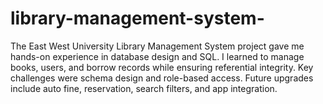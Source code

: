 # library-management-system-
The East West University Library Management System project gave me hands-on experience in database design and SQL. I learned to manage books, users, and borrow records while ensuring referential integrity. Key challenges were schema design and role-based access. Future upgrades include auto fine, reservation, search filters, and app integration.
